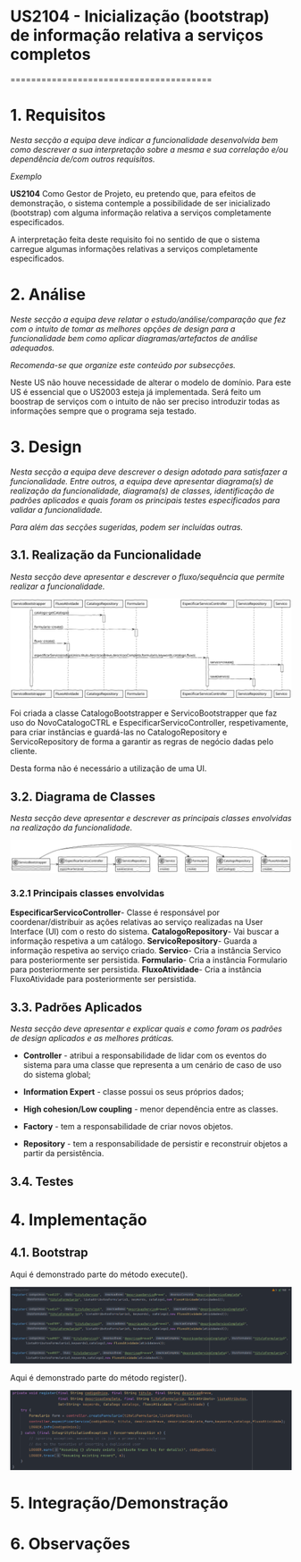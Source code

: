 # US2104 - Inicialização (bootstrap) de informação relativa a serviços completos
=======================================


# 1. Requisitos

*Nesta secção a equipa deve indicar a funcionalidade desenvolvida bem como descrever a sua interpretação sobre a mesma e sua correlação e/ou dependência de/com outros requisitos.*

*Exemplo*

**US2104** Como Gestor de Projeto, eu pretendo que, para efeitos de demonstração, o sistema contemple a possibilidade de ser inicializado (bootstrap) com alguma informação relativa a serviços completamente especificados.

A interpretação feita deste requisito foi no sentido de que o sistema carregue algumas informações relativas a serviços completamente especificados.

# 2. Análise

*Neste secção a equipa deve relatar o estudo/análise/comparação que fez com o intuito de tomar as melhores opções de design para a funcionalidade bem como aplicar diagramas/artefactos de análise adequados.*

*Recomenda-se que organize este conteúdo por subsecções.*

Neste US não houve necessidade de alterar o modelo de domínio. Para este US é essencial que o US2003 esteja já implementada.
Será feito um boostrap de serviços com o intuito de não ser preciso introduzir todas as informações sempre que o programa seja testado.


# 3. Design

*Nesta secção a equipa deve descrever o design adotado para satisfazer a funcionalidade. Entre outros, a equipa deve apresentar diagrama(s) de realização da funcionalidade, diagrama(s) de classes, identificação de padrões aplicados e quais foram os principais testes especificados para validar a funcionalidade.*

*Para além das secções sugeridas, podem ser incluídas outras.*

## 3.1. Realização da Funcionalidade

*Nesta secção deve apresentar e descrever o fluxo/sequência que permite realizar a funcionalidade.*

![SD.svg](SD.svg)

Foi criada a classe CatalogoBootstrapper e ServicoBootstrapper que faz uso do NovoCatalogoCTRL e EspecificarServicoController, respetivamente, para criar instâncias e guardá-las no CatalogoRepository e ServicoRepository de forma a garantir as regras de negócio dadas pelo cliente.

Desta forma não é necessário a utilização de uma UI.

## 3.2. Diagrama de Classes

*Nesta secção deve apresentar e descrever as principais classes envolvidas na realização da funcionalidade.*

![CD.svg](CD.svg)

### 3.2.1 Principais classes envolvidas
**EspecificarServicoController**- Classe é responsável por coordenar/distribuir as ações relativas ao serviço realizadas na User Interface (UI) com o resto do sistema.
**CatalogoRepository**- Vai buscar a informação respetiva a um catálogo.
**ServicoRepository**- Guarda a informação respetiva ao serviço criado.
**Servico**- Cria a instância Servico para posteriormente ser persistida.
**Formulario**- Cria a instância Formulario para posteriormente ser persistida.
**FluxoAtividade**- Cria a instância FluxoAtividade para posteriormente ser persistida.

## 3.3. Padrões Aplicados

*Nesta secção deve apresentar e explicar quais e como foram os padrões de design aplicados e as melhores práticas.*

* **Controller** - atribui a responsabilidade de lidar com os eventos do sistema para uma classe que representa a um cenário de caso de uso do sistema global;

* **Information Expert** - classe possui os seus próprios dados;

* **High cohesion/Low coupling** - menor dependência entre as classes.

* **Factory** - tem a responsabilidade de criar novos objetos.

* **Repository** - tem a responsabilidade de persistir e reconstruir objetos a partir da persistência.

## 3.4. Testes 

# 4. Implementação

## 4.1. Bootstrap
Aqui é demonstrado parte do método execute().

![execute.PNG](execute.PNG)

Aqui é demonstrado parte do método register().

![register.PNG](register.PNG)

# 5. Integração/Demonstração


# 6. Observações



